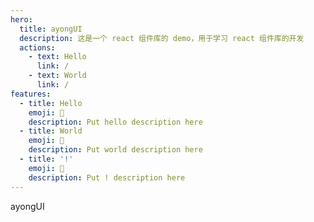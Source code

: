 ```yaml
---
hero:
  title: ayongUI
  description: 这是一个 react 组件库的 demo，用于学习 react 组件库的开发
  actions:
    - text: Hello
      link: /
    - text: World
      link: /
features:
  - title: Hello
    emoji: 💎
    description: Put hello description here
  - title: World
    emoji: 🌈
    description: Put world description here
  - title: '!'
    emoji: 🚀
    description: Put ! description here
---
```


ayongUI

